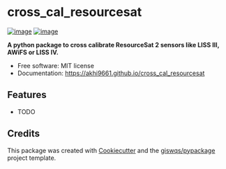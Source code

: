 # cross_cal_resourcesat


[![image](https://img.shields.io/pypi/v/cross_cal_resourcesat.svg)](https://pypi.python.org/pypi/cross_cal_resourcesat)
[![image](https://img.shields.io/conda/vn/conda-forge/cross_cal_resourcesat.svg)](https://anaconda.org/conda-forge/cross_cal_resourcesat)


**A python package to cross calibrate ResourceSat 2 sensors like LISS III, AWiFS or LISS IV.**


-   Free software: MIT license
-   Documentation: https://akhi9661.github.io/cross_cal_resourcesat
    

## Features

-   TODO

## Credits

This package was created with [Cookiecutter](https://github.com/cookiecutter/cookiecutter) and the [giswqs/pypackage](https://github.com/giswqs/pypackage) project template.
